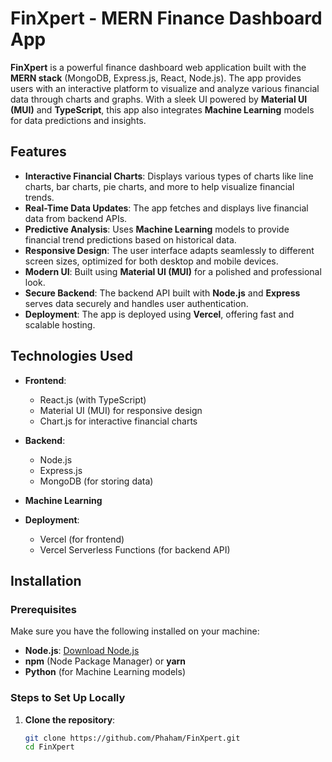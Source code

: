 # FinXpert - MERN Finance Dashboard App

**FinXpert** is a powerful finance dashboard web application built with the **MERN stack** (MongoDB, Express.js, React, Node.js). The app provides users with an interactive platform to visualize and analyze various financial data through charts and graphs. With a sleek UI powered by **Material UI (MUI)** and **TypeScript**, this app also integrates **Machine Learning** models for data predictions and insights.

## Features

- **Interactive Financial Charts**: Displays various types of charts like line charts, bar charts, pie charts, and more to help visualize financial trends.
- **Real-Time Data Updates**: The app fetches and displays live financial data from backend APIs.
- **Predictive Analysis**: Uses **Machine Learning** models to provide financial trend predictions based on historical data.
- **Responsive Design**: The user interface adapts seamlessly to different screen sizes, optimized for both desktop and mobile devices.
- **Modern UI**: Built using **Material UI (MUI)** for a polished and professional look.
- **Secure Backend**: The backend API built with **Node.js** and **Express** serves data securely and handles user authentication.
- **Deployment**: The app is deployed using **Vercel**, offering fast and scalable hosting.

## Technologies Used

- **Frontend**: 
  - React.js (with TypeScript)
  - Material UI (MUI) for responsive design
  - Chart.js for interactive financial charts
- **Backend**: 
  - Node.js
  - Express.js
  - MongoDB (for storing data)
- **Machine Learning**

- **Deployment**: 
  - Vercel (for frontend)
  - Vercel Serverless Functions (for backend API)

## Installation

### Prerequisites

Make sure you have the following installed on your machine:
- **Node.js**: [Download Node.js](https://nodejs.org/)
- **npm** (Node Package Manager) or **yarn**
- **Python** (for Machine Learning models)

### Steps to Set Up Locally

1. **Clone the repository**:
   ```bash
   git clone https://github.com/Phaham/FinXpert.git
   cd FinXpert
